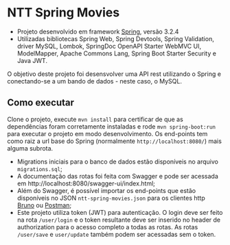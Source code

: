 # NTT Spring Movies

- Projeto desenvolvido em framework [Spring](https://spring.io/), versão 3.2.4
- Utilizadas bibliotecas Spring Web, Spring Devtools, Spring Validation, driver MySQL, Lombok, SpringDoc OpenAPI Starter WebMVC UI, ModelMapper, Apache Commons Lang, Spring Boot Starter Security e Java JWT.

O objetivo deste projeto foi desensvolver uma API rest utilizando o Spring e conectando-se a um bando de dados - neste caso, o MySQL.

## Como executar

Clone o projeto, execute `mvn install` para certificar de que as dependências foram corretamente instaladas e rode `mvn spring-boot:run` para executar o projeto em modo desenvolvimento. Os end-points tem como raiz a url base do Spring (normalmente `http://localhost:8080/`) mais alguma subrota.

- Migrations iniciais para o banco de dados estão disponíveis no arquivo `migrations.sql`;
- A documentação das rotas foi feita com Swagger e pode ser acessada em http://localhost:8080/swagger-ui/index.html;
- Além do Swagger, é possível importar os end-points que estão disponíveis no JSON `ntt-spring-movies.json` para os clientes http [Bruno](https://www.usebruno.com/) ou [Postman](https://www.postman.com/);
- Este projeto utiliza token (JWT) para autenticação. O login deve ser feito na rota `/user/login` e o token resultante deve ser inserido no header de authorization para o acesso completo a todas as rotas. As rotas `/user/save` e `user/update` também podem ser acessadas sem o token.
